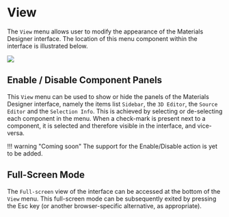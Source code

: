 # View

The `View` menu allows user to modify the appearance of the Materials Designer interface. The location of this menu component within the interface is illustrated below.

<img src="/images/view-menu.png"/>


## Enable / Disable Component Panels

This `View` menu can be used to show or hide the panels of the Materials Designer interface, namely the items list `Sidebar`, the `3D Editor`, the `Source Editor` and the `Selection Info`. This is achieved by selecting or de-selecting each component in the menu. When a check-mark is present next to a component, it is selected and therefore visible in the interface, and vice-versa.

!!! warning "Coming soon"
    The support for the Enable/Disable action is yet to be added.

## Full-Screen Mode

The `Full-screen` <i class="zmdi zmdi-fullscreen zmdi-hc-border"></i> view of the interface can be accessed at the bottom of the `View` menu. This full-screen mode can be subsequently exited by pressing the Esc key (or another browser-specific alternative, as appropriate). 
